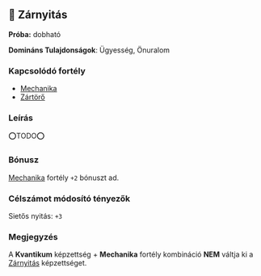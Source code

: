 ## 🔵 Zárnyitás

**Próba:** dobható

**Domináns Tulajdonságok**: Ügyesség, Önuralom

### Kapcsolódó fortély

- [Mechanika](../fortelyok.altalanos/mechanika.md)
- [Zártörő](../fortelyok.altalanos/zartoro.md)

### Leírás

⭕TODO⭕

### Bónusz

[Mechanika](../fortelyok.altalanos/mechanika.md) fortély `+2` bónuszt ad.

### Célszámot módosító tényezők

Sietős nyitás: `+3`

### Megjegyzés

A **Kvantikum** képzettség + **Mechanika** fortély kombináció **NEM** váltja ki a [Zárnyitás](zarnyitas.md) képzettséget.
